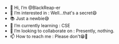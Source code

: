 - 👋 Hi, I’m @BlackReap-er
- 👀 I’m interested in : Well...that's a secret😄
- 📚 Just a newbie😅
- 🌱 I’m currently learning : CSE
- 💞️ I’m looking to collaborate on : Presently, nothing.
- 📫 How to reach me : Please don't😁🙏

<!---
BlackReap-er/BlackReap-er is a ✨ special ✨ repository because its `README.md` (this file) appears on your GitHub profile.
You can click the Preview link to take a look at your changes.
--->
